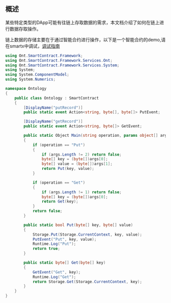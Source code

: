 
## 概述

某些特定类型的DApp可能有往链上存取数据的需求，本文档介绍了如何在链上进行数据存取操作。

链上数据的存储主要在于通过智能合约进行操作，以下是一个智能合约的demo,请在smartx中调试，[调试指南](https://dev-docs.ont.io/#/docs-cn/QuickGuide/00-dapp_development?id=%E5%9C%A8-smartx-%E4%B8%AD%E5%88%9B%E5%BB%BA%EF%BC%8C%E7%BC%96%E8%AF%91%E5%92%8C%E9%83%A8%E7%BD%B2%E6%99%BA%E8%83%BD%E5%90%88%E7%BA%A6%E5%88%B0%E7%A7%81%E6%9C%89%E9%93%BE)

```c#
using Ont.SmartContract.Framework;
using Ont.SmartContract.Framework.Services.Ont;
using Ont.SmartContract.Framework.Services.System;
using System;
using System.ComponentModel;
using System.Numerics;

namespace Ontology
{
    public class Ontology : SmartContract
    {
        [DisplayName("putRecord")]
        public static event Action<string, byte[], byte[]> PutEvent;

        [DisplayName("getRecord")]
        public static event Action<string, byte[]> GetEvent;

        public static Object Main(string operation, params object[] args)
        {
            if (operation == "Put")
            {
                if (args.Length != 2) return false;
                byte[] key = (byte[])args[0];
                byte[] value = (byte[])args[1];
                return Put(key, value);
            }

            if (operation == "Get")
            {
                if (args.Length != 1) return false;
                byte[] key = (byte[])args[0];
                return Get(key);
            }
            return false;
        }

        public static bool Put(byte[] key, byte[] value)
        {
            Storage.Put(Storage.CurrentContext, key, value);
            PutEvent("Put", key, value);
            Runtime.Log("Put");
            return true;
        }

        public static byte[] Get(byte[] key)
        {
            GetEvent("Get", key);
            Runtime.Log("Get");
            return Storage.Get(Storage.CurrentContext, key);
        }
    }
}
```
